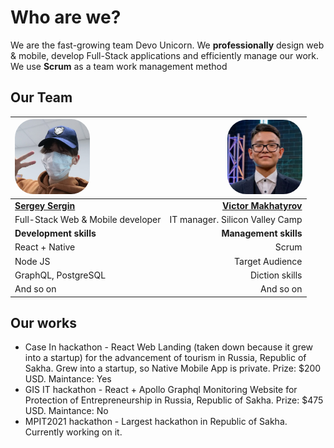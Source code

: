 # Who are we?
We are the fast-growing team Devo Unicorn. We **professionally** design web & mobile, develop Full-Stack applications and efficiently manage our work. <br>
We use **Scrum** as a team work management method

## Our Team
| <img src="profile/docs/sergey.png" width=120 style="border-radius:25%"> | <img src="profile/docs/victor2.png" width=120 style="border-radius:25%"> |
| :-------------------------------------------------------------- | --------------------------------------------------------------: |
| [**Sergey Sergin**][sergey]                                     |                 [**Victor Makhatyrov**][victor]                  |
| Full-Stack Web & Mobile developer                               |                 IT manager. Silicon Valley Camp                  |
| **Development skills**                                          |                      **Management skills**                       |
| React + Native                                                  |                              Scrum                               |
| Node JS                                                         |                         Target Audience                          |
| GraphQL, PostgreSQL                                             |                          Diction skills                          |
| And so on                                                       |                            And so on                             |


[victor]: https://instagram.com/victor_makhatyrov
[sergey]: https://instagram.com/etteryand

## Our works
- Case In hackathon - React Web Landing (taken down because it grew into a startup) for the advancement of tourism in Russia, Republic of Sakha. Grew into a startup, so Native Mobile App is private. Prize: $200 USD. Maintance: Yes
- GIS IT hackathon - React + Apollo Graphql Monitoring Website for Protection of Entrepreneurship in Russia, Republic of Sakha. Prize: $475 USD. Maintance: No
- MPIT2021 hackathon - Largest hackathon in Republic of Sakha. Currently working on it.
